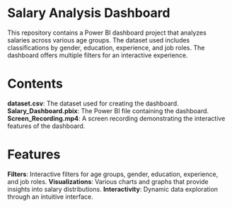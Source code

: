 # **Salary Analysis Dashboard**
This repository contains a Power BI dashboard project that analyzes salaries across various age groups. The dataset used includes classifications by gender, education, experience, and job roles. The dashboard offers multiple filters for an interactive experience.

# **Contents**
**dataset.csv**: The dataset used for creating the dashboard.
**Salary_Dashboard.pbix**: The Power BI file containing the dashboard.
**Screen_Recording.mp4**: A screen recording demonstrating the interactive features of the dashboard.
# **Features**
**Filters**: Interactive filters for age groups, gender, education, experience, and job roles.
**Visualizations**: Various charts and graphs that provide insights into salary distributions.
**Interactivity**: Dynamic data exploration through an intuitive interface.
